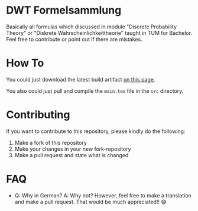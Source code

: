 # DWT Formelsammlung

Basically all formulas which discussed in module "Discrete Probability Theory" or "Diskrete Wahrscheinlichkeittheorie" taught in TUM for Bachelor. Feel free to contribute or point out if there are mistakes.

# How To

You could just download the latest build artifact [on this page](https://github.com/itsmeyaw/dwt-formelsammlung/actions?query=is%3Asuccess+actor%3Aitsmeyaw+branch%3Amain+event%3Apush).

You also could just pull and compile the `main.tex` file in the `src` directory.

# Contributing

If you want to contribute to this repository, please kindly do the following:

1. Make a fork of this repository
2. Make your changes in your new fork-repository
3. Make a pull request and state what is changed 

# FAQ

- Q: Why in German? A: Why not? However, feel free to make a translation and make a pull request. That would be much appreciated!! 😄
